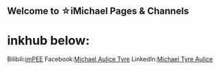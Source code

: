 ## Welcome to ☆iMichael Pages & Channels
# inkhub below:
Bilibili:[imPEE](https://space.bilibili.com/355298688)
Facebook:[Michael Aulice Tyre](https://www.facebook.com/michael.elliot.984349)
LinkedIn:[Michael Tyre Aulice](https://www.linkedin.com/in/michael-tyre-aulice/)
